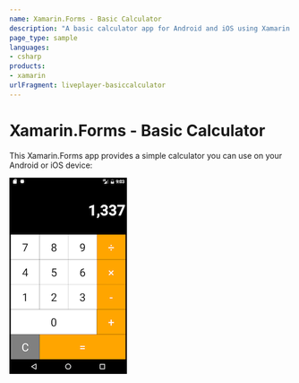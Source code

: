 ```yaml
---
name: Xamarin.Forms - Basic Calculator
description: "A basic calculator app for Android and iOS using Xamarin.Forms"
page_type: sample
languages:
- csharp
products:
- xamarin
urlFragment: liveplayer-basiccalculator
---
```

# Xamarin.Forms - Basic Calculator

This Xamarin.Forms app provides a simple calculator you can use on your Android or iOS device:

![Calculator app](Screenshots/basic-calculator-sml.png)
